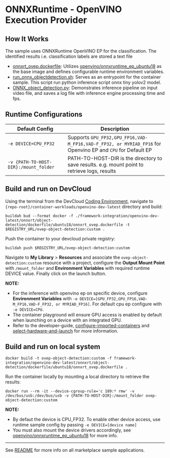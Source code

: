 # ONNXRuntime - OpenVINO Execution Provider

## How It Works
The sample uses ONNXRuntime OpenVINO EP for the classification. The identified results i.e. classification labels are stored a text file 

* [onnxrt_ovep.dockerfile](dockerfile/ubuntu18/onnxrt_ovep.dockerfile): Utilizes [openvino/onnxruntime_ep_ubuntu18](https://hub.docker.com/r/openvino/onnxruntime_ep_ubuntu18) as the base image and defines configurable runtime environment variables.
* [run_onnx_objectdetection.sh](run_onnx_objectdetection.sh): Serves as an entrypoint for the container sample. This script run python inference script onnx tiny yolov2 model.
* [ONNX_object_detection.py](ONNX_object_detection.py): Demonstrates inference pipeline on input video file, and saves a log file with inference engine processing time and fps.


## Runtime Configurations
| Default Config | Description |
| --- | --- |
| ``-e DEVICE=CPU_FP32`` | Supports ``GPU_FP32,GPU_FP16,VAD-M_FP16,VAD-F_FP32, or MYRIAD_FP16`` for Openvino EP and ``CPU`` for Default EP |
| ``-v {PATH-TO-HOST-DIR}:/mount_folder`` | PATH-TO-HOST-DIR is the directory to save results. e.g. mount point to retrieve logs, results |

## Build and run on DevCloud
Using the terminal from the DevCloud [Coding Environment](https://www.intel.com/content/www/us/en/develop/documentation/devcloud-containers/top/index/build-containers-from-terminal.html), navigate to `{repo-root}/container-workloads/openvino-dev-latest` directory and build:

```
buildah bud --format docker -f ./framework-integration/openvino-dev-latest/onnxrt/object-detection/dockerfile/ubuntu18/onnxrt_ovep.dockerfile -t $REGISTRY_URL/ovep-object-detection:custom .
```

Push the container to your devcloud private registry:
```
buildah push $REGISTRY_URL/ovep-object-detection:custom
```

Navigate to **My Library** > **Resources** and associate the ``ovep-object-detection:custom`` resource with a project, configure the **Output Mount Point** with ``/mount_folder`` and **Environment Variables** with required runtime DEVICE value. Finally click on the launch button.

**NOTE:** 
* For the inference with openvino ep on specific device, configure **Environment Variables** with ``-e DEVICE=[GPU_FP32,GPU_FP16,VAD-M_FP16,VAD-F_FP32, or MYRIAD_FP16]``. For default cpu ep configure with ``-e DEVICE=CPU``.
* The container playground will ensure GPU access is enabled by default when launching on a device with an integrated GPU.
* Refer to the developer-guide, [configure-imported-containers](https://www.intel.com/content/www/us/en/develop/documentation/devcloud-containers/top/index-2/configure-imported-containers.html)
and [select-hardware-and-launch](https://www.intel.com/content/www/us/en/develop/documentation/devcloud-containers/top/index-2/select-hardware-and-launch.html) for more information.


## Build and run on local system

```
docker build -t ovep-object-detection:custom -f framework-integration/openvino-dev-latest/onnxrt/object-detection/dockerfile/ubuntu18/onnxrt_ovep.dockerfile .
```

Run the container locally by mounting a local directory to retrieve the results:
```
docker run --rm -it --device-cgroup-rule='c 189:* rmw' -v /dev/bus/usb:/dev/bus/usb -v {PATH-TO-HOST-DIR}:/mount_folder ovep-object-detection:custom
```
**NOTE:** 
* By defaut the device is CPU_FP32. To enable other device access, use runtime sample config by passing ``-e DEVICE=[device name]``
* You must also mount the device drivers accordingly, see [openvino/onnxruntime_ep_ubuntu18](https://hub.docker.com/r/openvino/onnxruntime_ep_ubuntu18) for more info.


---
See [README](../../../../README.md) for more info on all marketplace sample applications.
